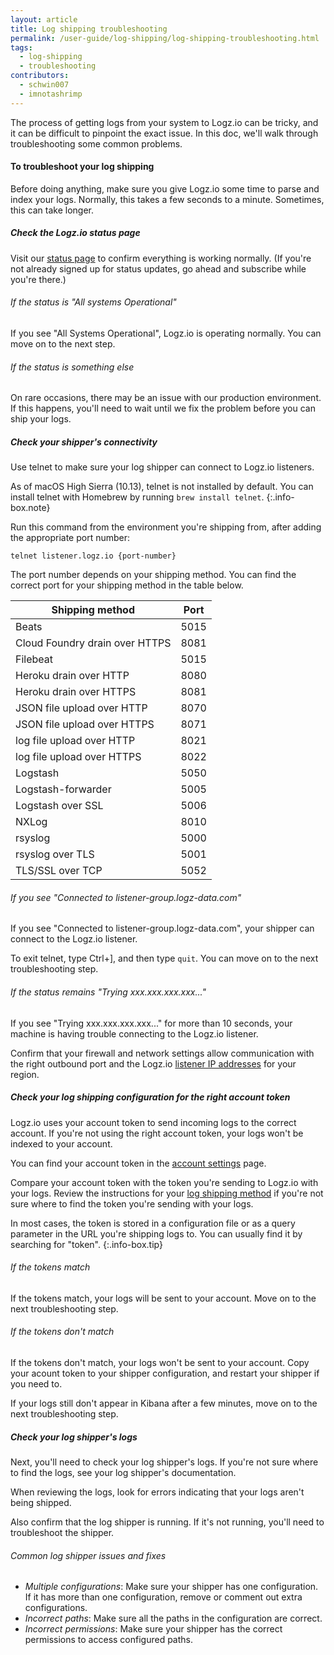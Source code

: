 ```yaml
---
layout: article
title: Log shipping troubleshooting
permalink: /user-guide/log-shipping/log-shipping-troubleshooting.html
tags:
  - log-shipping
  - troubleshooting
contributors:
  - schwin007
  - imnotashrimp
---
```


The process of getting logs from your system to Logz.io can be tricky,
and it can be difficult to pinpoint the exact issue.
In this doc, we'll walk through troubleshooting some common problems.

#### To troubleshoot your log shipping

Before doing anything,
make sure you give Logz.io some time to parse and index your logs.
Normally, this takes a few seconds to a minute.
Sometimes, this can take longer.

<div class="tasklist">

##### Check the Logz.io status page

Visit our [status page](http://status.logz.io/)
to confirm everything is working normally.
(If you're not already signed up for status updates,
go ahead and subscribe while you're there.)

###### If the status is "All systems Operational"

If you see "All Systems Operational", Logz.io is operating normally.
You can move on to the next step.

###### If the status is something else

On rare occasions, there may be an issue with our production environment.
If this happens,
you'll need to wait until we fix the problem before you can ship your logs.

##### Check your shipper's connectivity

Use telnet to make sure your log shipper can connect to Logz.io listeners.

As of macOS High Sierra (10.13),
telnet is not installed by default.
You can install telnet with Homebrew
by running `brew install telnet`.
{:.info-box.note}

Run this command from the environment you're shipping from, after adding the appropriate port number:

```shell
telnet listener.logz.io {port-number}
```

The port number depends on your shipping method.
You can find the correct port for your shipping method in the table below.


| Shipping method                         | Port |
|-----------------------------------------|------|
| Beats                                   | 5015 |
| Cloud Foundry drain over HTTPS          | 8081 |
| Filebeat                                | 5015 |
| Heroku drain over HTTP                  | 8080 |
| Heroku drain over HTTPS                 | 8081 |
| JSON file upload over HTTP              | 8070 |
| JSON file upload over HTTPS             | 8071 |
| log file upload over HTTP               | 8021 |
| log file upload over HTTPS              | 8022 |
| Logstash                                | 5050 |
| Logstash-forwarder                      | 5005 |
| Logstash over SSL                       | 5006 |
| NXLog                                   | 8010 |
| rsyslog                                 | 5000 |
| rsyslog over TLS                        | 5001 |
| TLS/SSL over TCP                        | 5052 |

###### If you see "Connected to listener-group.logz-data.com"

If you see "Connected to listener-group.logz-data.com",
your shipper can connect to the Logz.io listener.

To exit telnet, type Ctrl+], and then type `quit`.
You can move on to the next troubleshooting step.

###### If the status remains "Trying xxx.xxx.xxx.xxx..."

If you see "Trying xxx.xxx.xxx.xxx..." for more than 10 seconds,
your machine is having trouble connecting to the Logz.io listener.

Confirm that your firewall and network settings
allow communication with the right outbound port
and the Logz.io [listener IP addresses]({{site.baseurl}}/user-guide/log-shipping/listener-ip-addresses.html)
for your region.

##### Check your log shipping configuration for the right account token

Logz.io uses your account token to send incoming logs to the correct account.
If you're not using the right account token,
your logs won't be indexed to your account.

You can find your account token
in the [account settings](https://app.logz.io/#/dashboard/settings/general) page.

Compare your account token
with the token you're sending to Logz.io with your logs.
Review the instructions for your
[log shipping method](https://app.logz.io/#/dashboard/send-your-data/log-sources/)
if you're not sure where to find the token you're sending with your logs.

In most cases, the token is stored in a configuration file
or as a query parameter in the URL you're shipping logs to.
You can usually find it by searching for "token".
{:.info-box.tip}

###### If the tokens match

If the tokens match, your logs will be sent to your account.
Move on to the next troubleshooting step.

###### If the tokens don't match

If the tokens don't match, your logs won't be sent to your account.
Copy your acount token to your shipper configuration,
and restart your shipper if you need to.

If your logs still don't appear in Kibana after a few minutes,
move on to the next troubleshooting step.

##### Check your log shipper's logs

Next, you'll need to check your log shipper's logs.
If you're not sure where to find the logs,
see your log shipper's documentation.

When reviewing the logs,
look for errors indicating that your logs aren't being shipped.

Also confirm that the log shipper is running.
If it's not running, you'll need to troubleshoot the shipper.

###### Common log shipper issues and fixes

* _Multiple configurations_: Make sure your shipper has one configuration. If it has more than one configuration, remove or comment out extra configurations.
* _Incorrect paths_: Make sure all the paths in the configuration are correct.
* _Incorrect permissions_: Make sure your shipper has the correct permissions to access configured paths.

</div>